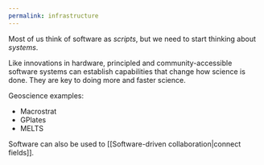 ```yaml
---
permalink: infrastructure
---
```


Most of us think of software as _scripts_, but we need to start thinking about _systems_.

Like innovations in hardware, principled and community-accessible software systems can establish capabilities that change how science is done. They are key to doing more and faster science.

Geoscience examples:

- Macrostrat
- GPlates
- MELTS

Software can also be used to [[Software-driven collaboration|connect fields]]. 